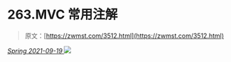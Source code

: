 <!--yml
category: 未分类
date: 0001-01-01 00:00:00
-->

# 263.MVC 常用注解

> 原文：[https://zwmst.com/3512.html](https://zwmst.com/3512.html)

   [ *Spring* ](https://zwmst.com/spring)*[ <time datetime="2021-09-19T20:50:34+08:00"> 2021-09-19 </time> ](https://zwmst.com/3512.html)  ![](img/df74f6febe0414774a9b7600ce177e92.png)*